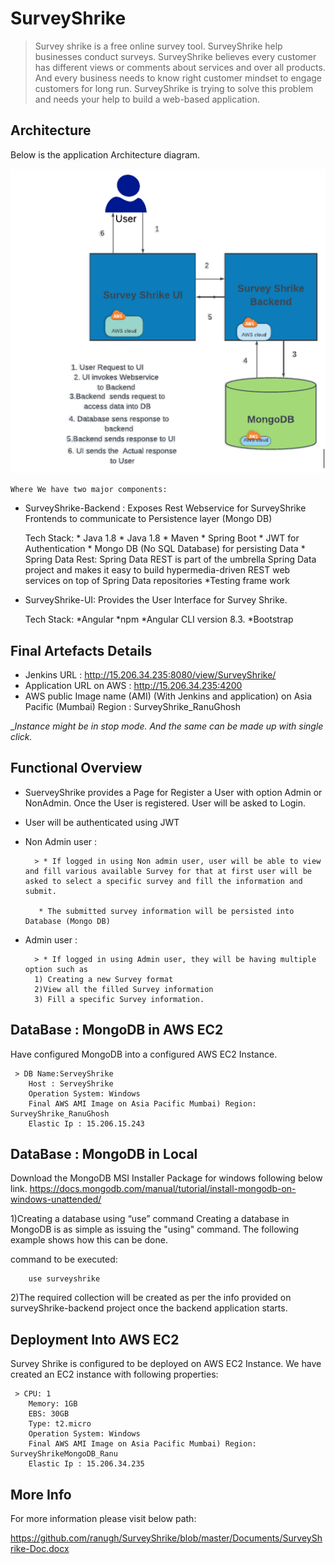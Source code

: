 # SurveyShrike
> Survey shrike is a free online survey tool. SurveyShrike help businesses conduct surveys. SurveyShrike believes every customer has different views or comments about services and over all products. And every business needs to know right customer mindset to engage customers for long run. SurveyShrike is trying to solve this problem and needs your help to build a web-based application.


## Architecture
Below is the application Architecture diagram.

![](Architecture.PNG)


	Where We have two major components:

* SurveyShrike-Backend : Exposes Rest Webservice for SurveyShrike Frontends to communicate to Persistence layer (Mongo DB)
	 
	 Tech Stack:
		* Java 1.8
		* Java 1.8
		* Maven
		* Spring Boot
		* JWT for Authentication
		* Mongo DB (No SQL Database) for persisting Data
		* Spring Data Rest: Spring Data REST is part of the umbrella Spring Data project and makes it easy to build hypermedia-driven REST web services on top of Spring Data repositories
		*Testing frame work

* SurveyShrike-UI:  Provides the User Interface for Survey Shrike.
	
	Tech Stack:
		*Angular 
		*npm
		*Angular CLI version 8.3.
	*Bootstrap



## Final Artefacts Details

* Jenkins URL : http://15.206.34.235:8080/view/SurveyShrike/
* Application URL on AWS : http://15.206.34.235:4200
* AWS public Image name (AMI) (With Jenkins and application) on Asia Pacific (Mumbai) Region : SurveyShrike_RanuGhosh


__Instance might be in stop mode. And the same can be made  up with single click._



## Functional Overview

* SuerveyShrike provides a Page for Register a User with option Admin or NonAdmin. Once the User is registered. User will be asked to Login. 
* User will be authenticated using JWT
* Non Admin user :
		
		> * If logged in using Non admin user, user will be able to view and fill various available Survey for that at first user will be asked to select a specific survey and fill the information and submit.
		 
		 * The submitted survey information will be persisted into Database (Mongo DB)

* Admin user :
		
		> * If logged in using Admin user, they will be having multiple option such as 
		1) Creating a new Survey format
		2)View all the filled Survey information
		3) Fill a specific Survey information.


## DataBase : MongoDB in AWS EC2

Have configured MongoDB into a configured  AWS EC2 Instance.
	 
	 > DB Name:ServeyShrike
	 	Host : ServeyShrike
		Operation System: Windows 
		Final AWS AMI Image on Asia Pacific Mumbai) Region: SurveyShrike_RanuGhosh
		Elastic Ip : 15.206.15.243

## DataBase : MongoDB in Local

Download the MongoDB MSI Installer Package for windows following below link.
	https://docs.mongodb.com/manual/tutorial/install-mongodb-on-windows-unattended/
	
1)Creating a database using “use” command
Creating a database in MongoDB is as simple as issuing the "using" command. The following example shows how this can be done.

command to be executed:

		use surveyshrike

2)The required collection will be created as per the info provided on surveyShrike-backend project once the backend application starts.


## Deployment Into AWS EC2

Survey Shrike is configured to be deployed on AWS EC2 Instance.
We have created an EC2 instance with following properties:
	 
	 > CPU: 1
		Memory: 1GB
		EBS: 30GB
		Type: t2.micro
		Operation System: Windows 
		Final AWS AMI Image on Asia Pacific Mumbai) Region: SurveyShrikeMongoDB_Ranu
		Elastic Ip : 15.206.34.235


## More Info

For more information please visit  below path:

<https://github.com/ranugh/SurveyShrike/blob/master/Documents/SurveyShrike-Doc.docx>
